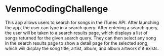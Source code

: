 # VenmoCodingChallenge
This app allows users to search for songs in the iTunes API. After launching the app, the user can type in a search query. After entering a search query, the user will be taken to a search results page, which displays a list of songs returned for the given search query. They can then select any song in the search results page to show a detail page for the selected song, which will display the song title, artist, album, and album artwork if it exists.
